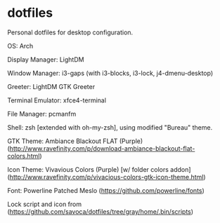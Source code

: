 # dotfiles
Personal dotfiles for desktop configuration.


OS: Arch

Display Manager: LightDM

Window Manager: i3-gaps (with i3-blocks, i3-lock, j4-dmenu-desktop)

Greeter: LightDM GTK Greeter



Terminal Emulator: xfce4-terminal

File Manager: pcmanfm

Shell: zsh [extended with oh-my-zsh], using modified "Bureau" theme. 

GTK Theme: Ambiance Blackout FLAT (Purple) (http://www.ravefinity.com/p/download-ambiance-blackout-flat-colors.html)

Icon Theme: Vivavious Colors (Purple) [w/ folder colors addon] (http://www.ravefinity.com/p/vivacious-colors-gtk-icon-theme.html)

Font: Powerline Patched Meslo (https://github.com/powerline/fonts)


Lock script and icon from (https://github.com/savoca/dotfiles/tree/gray/home/.bin/scripts)
